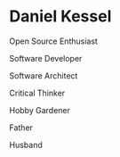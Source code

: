 # Daniel Kessel

Open Source Enthusiast

Software Developer

Software Architect

Critical Thinker

Hobby Gardener

Father

Husband
